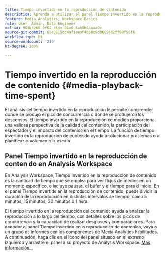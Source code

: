 ```yaml
---
title: Tiempo invertido en la reproducción de contenido
description: Aprenda a utilizar el panel Tiempo invertido en la reproducción de contenido para analizar el tiempo empleado en la reproducción y comprender los picos de concurrencia y dónde se producen los descensos.
feature: Media Analytics, Workspace Basics
role: User, Admin, Data Engineer
exl-id: 958b4968-0f52-464c-81e0-5ab9b84aaa9c
source-git-commit: 65e3615dc4af1eeaf4b58c9db6896d2ff90f56f6
workflow-type: ht
source-wordcount: '219'
ht-degree: 100%

---
```


# Tiempo invertido en la reproducción de contenido {#media-playback-time-spent}

El análisis del tiempo invertido en la reproducción le permite comprender dónde se produjo el pico de concurrencia o dónde se produjeron los descensos. El tiempo invertido en la reproducción de medios proporciona una valiosa perspectiva de la calidad del contenido, la participación del espectador y el impacto del contenido en el tiempo. La función de tiempo invertido en la reproducción de contenido ayuda a solucionar problemas o a planificar el volumen o la escala.

## Panel Tiempo invertido en la reproducción de contenido en Analysis Workspace

En Analysis Workspace, Tiempo invertido en la reproducción de contenido es la cantidad de tiempo que se emplea para ver flujos de medios en un momento específico, e incluye pausas, el búfer y el tiempo para el inicio. En el panel Tiempo invertido en la reproducción de contenido, puede dividir la duración de la reproducción en distintos intervalos de tiempo, como 5 minutos, 15 minutos, 30 minutos o 1 hora.


El tiempo invertido en la reproducción del contenido ayuda a analizar la reproducción a lo largo del tiempo, con detalles sobre los picos de concurrencia y la capacidad de realizar desgloses y comparaciones. Para acceder al panel Tiempo invertido en la reproducción de contenido, vaya a un grupo de informes con los componentes de Media Analytics habilitados. A continuación, haga clic en el icono del panel situado en el extremo izquierdo y arrastre el panel a su proyecto de Analysis Workspace. [Más información...](https://experienceleague.adobe.com/docs/analytics/analyze/analysis-workspace/panels/media-playback-timespent/media-playback-time-spent.html?lang=es)

<!-- ## DOES THIS APPLY Get Concurrent Viewers via Analytics Reporting API

REVISE You can also get concurrent viewer data for up to 1-month at a time at minute-level granularity using the Analytics Reporting API 2.0.  The reporting API uses the same definition of concurrent viewers as Analysis Workspace.  For more information see [_*Get concurrent viewers JSON report data with Analytics 2.0 APIs*_](/help/media-reports/media-default-reports/get-concurrent-json20.md). -->
